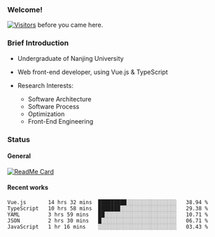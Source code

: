 ### Welcome!

[![Visitors](https://visitor-badge.laobi.icu/badge?page_id=HermitSun.HermitSun)]() before you came here.

### Brief Introduction

- Undergraduate of Nanjing University

- Web front-end developer, using Vue.js & TypeScript

- Research Interests: 
  - Software Architecture
  - Software Process
  - Optimization
  - Front-End Engineering

### Status

#### General

[![ReadMe Card](https://github-readme-stats.hermitsun.vercel.app/api?username=HermitSun&count_private=true&show_icons=true)]()

#### Recent works

<!--START_SECTION:waka-->
```text
Vue.js       14 hrs 32 mins  █████████░░░░░░░░░░░░░░░░   38.94 % 
TypeScript   10 hrs 58 mins  ███████░░░░░░░░░░░░░░░░░░   29.38 % 
YAML         3 hrs 59 mins   ██░░░░░░░░░░░░░░░░░░░░░░░   10.71 % 
JSON         2 hrs 30 mins   █░░░░░░░░░░░░░░░░░░░░░░░░   06.71 % 
JavaScript   1 hr 16 mins    ░░░░░░░░░░░░░░░░░░░░░░░░░   03.43 %
```
<!--END_SECTION:waka-->
